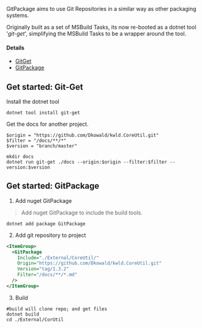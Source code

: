 GitPackage aims to use Git Repositories in a similar way as other 
packaging systems.

Originally built as a set of MSBuild Tasks, its now re-booted as a 
dotnet tool '_git-get_', simplifying the MSBuild Tasks to be a wrapper around the tool.

#### Details
- [GitGet](./GitGet.md)
- [GitPackage](./GitPAckage.md)

## Get started: Git-Get

Install the dotnet tool 
``` pwsh
dotnet tool install git-get
```

Get the docs for another project.
``` pwsh
$origin = "https://github.com/Dkowald/kwld.CoreUtil.git"
$filter = "/docs/**/*"
$version = "branch/master"

mkdir docs
dotnet run git-get ./docs --origin:$origin --filter:$filter --version:$version
```

## Get started: GitPackage 

1. Add nuget GitPackage
> Add nuget GitPackage to include the build tools.
``` pwsh
dotnet add package GitPackage 
```

2. Add git repository to project
``` xml
<ItemGroup>
  <GitPackage 
    Include="./External/CoreUtil/" 
    Origin="https://github.com/Dkowald/kwld.CoreUtil.git" 
    Version="tag/1.3.2"
    Filter="/docs/**/*.md"
  />
</ItemGroup>
```

3. Build
```pwsh
#build will clone repo; and get files
dotnet build
cd ./External/CorUtil
```
